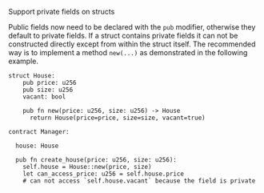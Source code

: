 Support private fields on structs

Public fields now need to be declared with the `pub` modifier, otherwise they default to private fields.
If a struct contains private fields it can not be constructed directly except from within the
struct itself. The recommended way is to implement a method `new(...)` as demonstrated in the
following example.

```
struct House:
    pub price: u256
    pub size: u256
    vacant: bool

    pub fn new(price: u256, size: u256) -> House
      return House(price=price, size=size, vacant=true)

contract Manager:

  house: House

  pub fn create_house(price: u256, size: u256):
    self.house = House::new(price, size)
    let can_access_price: u256 = self.house.price
    # can not access `self.house.vacant` because the field is private
```
